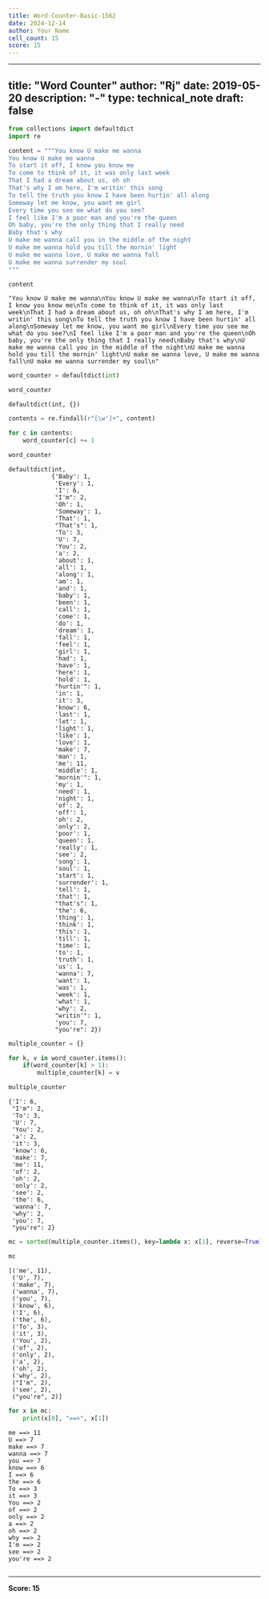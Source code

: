 ```yaml
---
title: Word-Counter-Basic-1562
date: 2024-12-14
author: Your Name
cell_count: 15
score: 15
---
```


---
title: "Word Counter"
author: "Rj"
date: 2019-05-20
description: "-"
type: technical_note
draft: false
---

```python
from collections import defaultdict
import re
```


```python
content = """You know U make me wanna
You know U make me wanna
To start it off, I know you know me
To come to think of it, it was only last week
That I had a dream about us, oh oh
That's why I am here, I'm writin' this song
To tell the truth you know I have been hurtin' all along
Someway let me know, you want me girl
Every time you see me what do you see?
I feel like I'm a poor man and you're the queen
Oh baby, you're the only thing that I really need
Baby that's why
U make me wanna call you in the middle of the night
U make me wanna hold you till the mornin' light
U make me wanna love, U make me wanna fall
U make me wanna surrender my soul
"""
```


```python
content
```




    "You know U make me wanna\nYou know U make me wanna\nTo start it off, I know you know me\nTo come to think of it, it was only last week\nThat I had a dream about us, oh oh\nThat's why I am here, I'm writin' this song\nTo tell the truth you know I have been hurtin' all along\nSomeway let me know, you want me girl\nEvery time you see me what do you see?\nI feel like I'm a poor man and you're the queen\nOh baby, you're the only thing that I really need\nBaby that's why\nU make me wanna call you in the middle of the night\nU make me wanna hold you till the mornin' light\nU make me wanna love, U make me wanna fall\nU make me wanna surrender my soul\n"




```python
word_counter = defaultdict(int)
```


```python
word_counter
```




    defaultdict(int, {})




```python
contents = re.findall(r"[\w']+", content)
```


```python
for c in contents:
    word_counter[c] += 1
```


```python
word_counter
```




    defaultdict(int,
                {'Baby': 1,
                 'Every': 1,
                 'I': 6,
                 "I'm": 2,
                 'Oh': 1,
                 'Someway': 1,
                 'That': 1,
                 "That's": 1,
                 'To': 3,
                 'U': 7,
                 'You': 2,
                 'a': 2,
                 'about': 1,
                 'all': 1,
                 'along': 1,
                 'am': 1,
                 'and': 1,
                 'baby': 1,
                 'been': 1,
                 'call': 1,
                 'come': 1,
                 'do': 1,
                 'dream': 1,
                 'fall': 1,
                 'feel': 1,
                 'girl': 1,
                 'had': 1,
                 'have': 1,
                 'here': 1,
                 'hold': 1,
                 "hurtin'": 1,
                 'in': 1,
                 'it': 3,
                 'know': 6,
                 'last': 1,
                 'let': 1,
                 'light': 1,
                 'like': 1,
                 'love': 1,
                 'make': 7,
                 'man': 1,
                 'me': 11,
                 'middle': 1,
                 "mornin'": 1,
                 'my': 1,
                 'need': 1,
                 'night': 1,
                 'of': 2,
                 'off': 1,
                 'oh': 2,
                 'only': 2,
                 'poor': 1,
                 'queen': 1,
                 'really': 1,
                 'see': 2,
                 'song': 1,
                 'soul': 1,
                 'start': 1,
                 'surrender': 1,
                 'tell': 1,
                 'that': 1,
                 "that's": 1,
                 'the': 6,
                 'thing': 1,
                 'think': 1,
                 'this': 1,
                 'till': 1,
                 'time': 1,
                 'to': 1,
                 'truth': 1,
                 'us': 1,
                 'wanna': 7,
                 'want': 1,
                 'was': 1,
                 'week': 1,
                 'what': 1,
                 'why': 2,
                 "writin'": 1,
                 'you': 7,
                 "you're": 2})




```python
multiple_counter = {}

for k, v in word_counter.items():
    if(word_counter[k] > 1):
        multiple_counter[k] = v
```


```python
multiple_counter
```




    {'I': 6,
     "I'm": 2,
     'To': 3,
     'U': 7,
     'You': 2,
     'a': 2,
     'it': 3,
     'know': 6,
     'make': 7,
     'me': 11,
     'of': 2,
     'oh': 2,
     'only': 2,
     'see': 2,
     'the': 6,
     'wanna': 7,
     'why': 2,
     'you': 7,
     "you're": 2}




```python
mc = sorted(multiple_counter.items(), key=lambda x: x[1], reverse=True)
```


```python
mc
```




    [('me', 11),
     ('U', 7),
     ('make', 7),
     ('wanna', 7),
     ('you', 7),
     ('know', 6),
     ('I', 6),
     ('the', 6),
     ('To', 3),
     ('it', 3),
     ('You', 2),
     ('of', 2),
     ('only', 2),
     ('a', 2),
     ('oh', 2),
     ('why', 2),
     ("I'm", 2),
     ('see', 2),
     ("you're", 2)]




```python
for x in mc:
    print(x[0], "==>", x[1])
```

    me ==> 11
    U ==> 7
    make ==> 7
    wanna ==> 7
    you ==> 7
    know ==> 6
    I ==> 6
    the ==> 6
    To ==> 3
    it ==> 3
    You ==> 2
    of ==> 2
    only ==> 2
    a ==> 2
    oh ==> 2
    why ==> 2
    I'm ==> 2
    see ==> 2
    you're ==> 2



```python

```


---
**Score: 15**